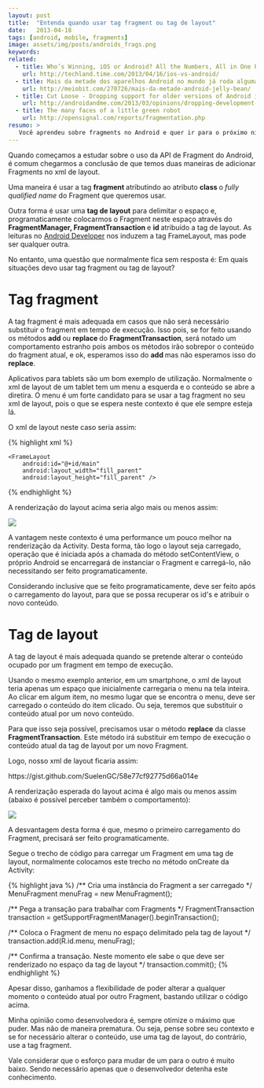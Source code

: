 ```yaml
---
layout: post
title:  "Entenda quando usar tag fragment ou tag de layout"
date:   2013-04-18
tags: [android, mobile, fragments]
image: assets/img/posts/androids_frags.png
keywords:
related:
  - title: Who’s Winning, iOS or Android? All the Numbers, All in One Place 
    url: http://techland.time.com/2013/04/16/ios-vs-android/
  - title: Mais da metade dos aparelhos Android no mundo já roda alguma versão do Jelly Bean
    url: http://meiobit.com/270726/mais-da-metade-android-jelly-bean/
  - title: Cut Loose - Dropping support for older versions of Android is the next big thing
    url: http://androidandme.com/2013/03/opinions/dropping-development-for-older-versions-of-android-is-the-next-big-thing
  - title: The many faces of a little green robot
    url: http://opensignal.com/reports/fragmentation.php
resumo: >
   Você aprendeu sobre fragments no Android e quer ir para o próximo nível no quesito conhecimento sobre esta ferramenta bacana que temos no Android. Então venha ver este detalhe incrível sobre para que serve a tag fragment e quando usá-la.
---
```

<p>Quando começamos a estudar sobre o uso da API de Fragment do Android, é comum chegarmos a conclusão de que temos duas maneiras de adicionar Fragments no xml de layout.</p>
<p>Uma maneira é usar a tag <strong>fragment </strong>atributindo ao atributo <strong>class </strong>o <em>fully qualified name</em> do Fragment que queremos usar.</p>
<p>Outra forma é usar uma <strong>tag de layout</strong> para delimitar o espaço e, programaticamente colocarmos o Fragment neste espaço através do <strong>FragmentManager, </strong><strong>FragmentTransaction </strong>e <strong>id </strong>atribuído a tag de layout. As leituras no <a title="Android Developer" href="developer.android.com" target="_blank">Android Developer</a> nos induzem a tag FrameLayout, mas pode ser qualquer outra.</p>
<p>No entanto, uma questão que normalmente fica sem resposta é: Em quais situações devo usar tag fragment ou tag de layout?</p>
<h1>Tag fragment</h1>
<p>A tag fragment é mais adequada em casos que não será necessário substituir o fragment em tempo de execução. Isso pois, se for feito usando os métodos <strong>add </strong>ou <strong>replace </strong>do <strong>FragmentTransaction</strong>, será notado um comportamento estranho pois ambos os métodos irão sobrepor o conteúdo do fragment atual, e ok, esperamos isso do <strong>add </strong>mas não esperamos isso do <strong>replace</strong>.</p>
<p>Aplicativos para tablets são um bom exemplo de utilização. Normalmente o xml de layout de um tablet tem um menu a esquerda e o conteúdo se abre a diretira. O menu é um forte candidato para se usar a tag fragment no seu xml de layout, pois o que se espera neste contexto é que ele sempre esteja lá.</p>
<p>O xml de layout neste caso seria assim:</p>

{% highlight xml %}
<?xml version="1.0" encoding="utf-8"?>
<LinearLayout xmlns:android="http://schemas.android.com/apk/res/android"
    xmlns:tools="http://schemas.android.com/tools"
    android:layout_width="fill_parent"
    android:layout_height="fill_parent" >

    <FrameLayout
        android:id="@+id/main"
        android:layout_width="fill_parent"
        android:layout_height="fill_parent" />

</LinearLayout>
{% endhighlight %}

<p>A renderização do layout acima seria algo mais ou menos assim:</p>

![]({{site.url}}/assets/img/posts/tablet.png)

<p>A vantagem neste contexto é uma performance um pouco melhor na renderização da Activity. Desta forma, tão logo o layout seja carregado, operação que é iniciada após a chamada do método setContentView, o próprio Android se encarregará de instanciar o Fragment e carregá-lo, não necessitando ser feito programaticamente.</p>
<p>Considerando inclusive que se feito programaticamente, deve ser feito após o carregamento do layout, para que se possa recuperar os id's e atribuir o novo conteúdo.</p>
<h1>Tag de layout</h1>
<p>A tag de layout é mais adequada quando se pretende alterar o conteúdo ocupado por um fragment em tempo de execução.</p>
<p>Usando o mesmo exemplo anterior, em um smartphone, o xml de layout teria apenas um espaço que inicialmente carregaria o menu na tela inteira. Ao clicar em algum item, no mesmo lugar que se encontra o menu, deve ser carregado o conteúdo do item clicado. Ou seja, teremos que substituir o conteúdo atual por um novo conteúdo.</p>
<p>Para que isso seja possível, precisamos usar o método <strong>replace</strong> da classe <strong>FragmentTransaction</strong>. Este método irá substituir em tempo de execução o conteúdo atual da tag de layout por um novo Fragment.</p>
<p>Logo, nosso xml de layout ficaria assim:</p>
<p>https://gist.github.com/SuelenGC/58e77cf92775d66a014e</p>
<p>A renderização esperada do layout acima é algo mais ou menos assim (abaixo é possível perceber também o comportamento):</p>

![]({{site.url}}/assets/img/posts/smartphone.png)

<p>A desvantagem desta forma é que, mesmo o primeiro carregamento do Fragment, precisará ser feito programaticamente.</p>
<p>Segue o trecho de código para carregar um Fragment em uma tag de layout, normalmente colocamos este trecho no método onCreate da Activity:</p>

{% highlight java %}
/** Cria uma instância do Fragment a ser carregado */
MenuFragment menuFrag = new MenuFragment();

/** Pega a transação para trabalhar com Fragments */
FragmentTransaction transaction = getSupportFragmentManager().beginTransaction();
      
/** Coloca o Fragment de menu no espaço delimitado pela tag de layout */
transaction.add(R.id.menu, menuFrag); 
            
/** Confirma a transação. Neste momento ele sabe o que deve ser renderizado no espaço da tag de layout */
transaction.commit();
{% endhighlight %}

<p>Apesar disso, ganhamos a flexibilidade de poder alterar a qualquer momento o conteúdo atual por outro Fragment, bastando utilizar o código acima.</p>
<p>Minha opinião como desenvolvedora é, sempre otimize o máximo que puder. Mas não de maneira prematura. Ou seja, pense sobre seu contexto e se for necessário alterar o conteúdo, use uma tag de layout, do contrário, use a tag fragment.</p>
<p>Vale considerar que o esforço para mudar de um para o outro é muito baixo. Sendo necessário apenas que o desenvolvedor detenha este conhecimento.</p>
